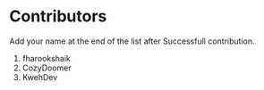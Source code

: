 # Contributors

Add your name at the end of the list after Successfull contribution.

1. fharookshaik
2. CozyDoomer
3. KwehDev
